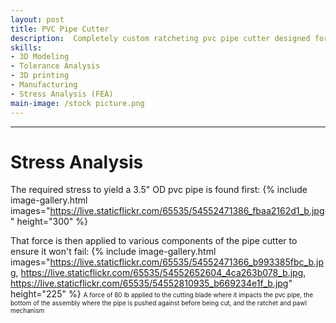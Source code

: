 ```yaml
---
layout: post
title: PVC Pipe Cutter
description:  Completely custom ratcheting pvc pipe cutter designed for larger pipe diameters of 3.5 inches and below.
skills: 
- 3D Modeling
- Tolerance Analysis
- 3D printing
- Manufacturing
- Stress Analysis (FEA)
main-image: /stock picture.png
---
```


---
# Stress Analysis
The required stress to yield a 3.5" OD pvc pipe is found first:
{% include image-gallery.html images="https://live.staticflickr.com/65535/54552471386_fbaa2162d1_b.jpg" height="300" %}

That force is then applied to various components of the pipe cutter to ensure it won't fail:
{% include image-gallery.html images="https://live.staticflickr.com/65535/54552471366_b993385fbc_b.jpg, https://live.staticflickr.com/65535/54552652604_4ca263b078_b.jpg, https://live.staticflickr.com/65535/54552810935_b669234e1f_b.jpg" height="225" %} 
<span style="font-size: 10px">A force of 80 lb applied to the cutting blade where it impacts the pvc pipe, the bottom of the assembly where the pipe is pushed against before being cut, and the ratchet and pawl mechanism</span>  
